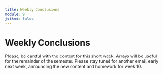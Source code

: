 ```yaml
---
title: Weekly Conclusions
module: 9
jotted: false
---
```


# Weekly Conclusions

Please, be careful with the content for this short week. Arrays will be useful for the remainder of the semester. Please stay tuned for another email, early next week, announcing the new content and homework for week 10. 
